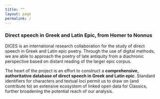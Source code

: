 ```yaml
---
title: ""
layout: page
permalink: /
---
```


### Direct speech in Greek and Latin Epic, from Homer to Nonnus

DICES is an international research collaboration for the study of direct speech in Greek and Latin epic poetry. Through the use of digital methods, we are able to approach the poetry of late antiquity from a diachronic perspective based on distant reading of the larger epic corpus.

The heart of the project is an effort to construct a **comprehensive, authoritative database of direct speech in Greek and Latin epic**. Standard identifiers for characters and textual loci permit us to draw on (and contribute to) an extensive ecosystem of linked open data for Classics, further broadening the potential reach of our analysis.

